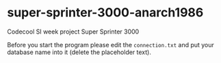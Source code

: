# super-sprinter-3000-anarch1986
Codecool SI week project Super Sprinter 3000

Before you start the program please edit the `connection.txt` and put your database name into it (delete the placeholder text).
